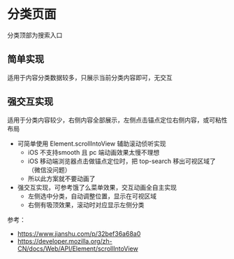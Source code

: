 # 分类页面

分类顶部为搜索入口

## 简单实现

适用于内容分类数据较多，只展示当前分类内容即可，无交互

## 强交互实现

适用于分类内容较少，右侧内容全部展示，左侧点击锚点定位右侧内容，或可粘性布局

- 可简单使用 Element.scrollIntoView 辅助滚动侦听实现
  - iOS 不支持smooth 且 pc 端动画效果太慢不理想
  - iOS 移动端浏览器点击做锚点定位时，把 top-search 移出可视区域了（微信没问题）
  - 所以此方案就不要动画了
- 强交互实现，可参考饿了么菜单效果，交互动画全自主实现
  - 左侧选中分类，自动调整位置，显示在可视区域
  - 右侧有吸顶效果，滚动时对应显示左侧分类

参考：

- https://www.jianshu.com/p/32bef36a68a0
- https://developer.mozilla.org/zh-CN/docs/Web/API/Element/scrollIntoView

